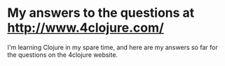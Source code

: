 # My answers to the questions at http://www.4clojure.com/

I'm learning Clojure in my spare time, and here are my answers so far for the
 questions on the 4clojure website.
